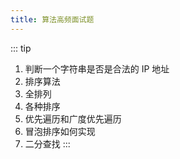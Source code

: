 ```yaml
---
title: 算法高频面试题
---
```



::: tip
1. 判断一个字符串是否是合法的 IP 地址
2. 排序算法
3. 全排列
4. 各种排序
5. 优先遍历和广度优先遍历
6. 冒泡排序如何实现
7. 二分查找
:::
